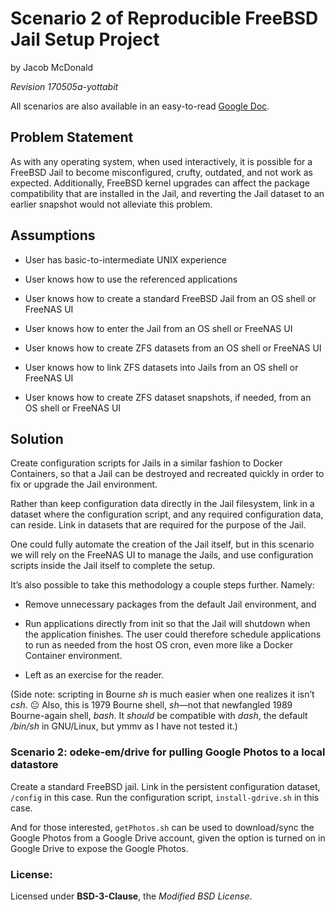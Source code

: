 # Scenario 2 of Reproducible FreeBSD Jail Setup Project

by Jacob McDonald

*Revision 170505a-yottabit*

All scenarios are also available in an easy-to-read [Google Doc][gdoc].

## Problem Statement

As with any operating system, when used interactively, it is possible for a FreeBSD Jail to become misconfigured, crufty, outdated, and not work as expected. Additionally, FreeBSD kernel upgrades can affect the package compatibility that are installed in the Jail, and reverting the Jail dataset to an earlier snapshot would not alleviate this problem.

## Assumptions

* User has basic-to-intermediate UNIX experience

* User knows how to use the referenced applications

* User knows how to create a standard FreeBSD Jail from an OS shell or FreeNAS UI

* User knows how to enter the Jail from an OS shell or FreeNAS UI

* User knows how to create ZFS datasets from an OS shell or FreeNAS UI

* User knows how to link ZFS datasets into Jails from an OS shell or FreeNAS UI

* User knows how to create ZFS dataset snapshots, if needed, from an OS shell or FreeNAS UI

## Solution

Create configuration scripts for Jails in a similar fashion to Docker Containers, so that a Jail can be destroyed and recreated quickly in order to fix or upgrade the Jail environment.

Rather than keep configuration data directly in the Jail filesystem, link in a dataset where the configuration script, and any required configuration data, can reside. Link in datasets that are required for the purpose of the Jail.

One could fully automate the creation of the Jail itself, but in this scenario we will rely on the FreeNAS UI to manage the Jails, and use configuration scripts inside the Jail itself to complete the setup.

It’s also possible to take this methodology a couple steps further. Namely:

* Remove unnecessary packages from the default Jail environment, and

* Run applications directly from init so that the Jail will shutdown when the application finishes. The user could therefore schedule applications to run as needed from the host OS cron, even more like a Docker Container environment.

* Left as an exercise for the reader.

(Side note: scripting in Bourne *sh* is much easier when one realizes it isn’t *csh*. 😐 Also, this is 1979 Bourne shell, *sh*—not that newfangled 1989 Bourne-again shell, *bash*. It *should* be compatible with *dash*, the default */bin/sh* in GNU/Linux, but ymmv as I have not tested it.)

### Scenario 2: odeke-em/drive for pulling Google Photos to a local datastore

Create a standard FreeBSD jail. Link in the persistent configuration dataset, `/config` in this case. Run the configuration script, `install-gdrive.sh` in this case.

And for those interested, `getPhotos.sh` can be used to download/sync the Google Photos from a Google Drive account, given the option is turned on in Google Drive to expose the Google Photos.

[gdoc]: https://docs.google.com/document/d/1LSr3J6hdnCDQHfiH45K3HMvEqzbug7GeUeDa_6b_Hhc

### License:

Licensed under **BSD-3-Clause**, the *Modified BSD License*.
